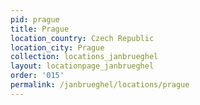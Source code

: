 ```yaml
---
pid: prague
title: Prague
location_country: Czech Republic
location_city: Prague
collection: locations_janbrueghel
layout: locationpage_janbrueghel
order: '015'
permalink: /janbrueghel/locations/prague
---
```

